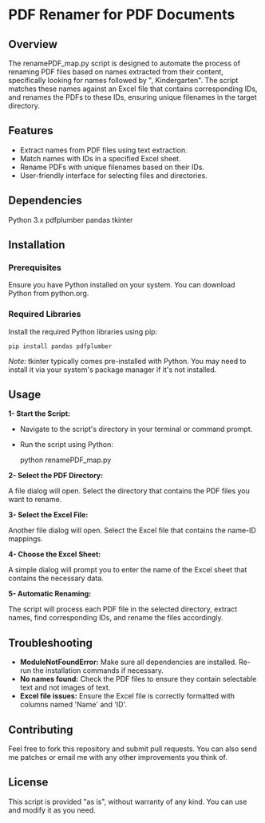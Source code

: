 # PDF Renamer for PDF Documents
## Overview

The renamePDF_map.py script is designed to automate the process of renaming PDF files based on names extracted from their content, specifically looking for names followed by ", Kindergarten". The script matches these names against an Excel file that contains corresponding IDs, and renames the PDFs to these IDs, ensuring unique filenames in the target directory.

## Features

- Extract names from PDF files using text extraction.
- Match names with IDs in a specified Excel sheet.
- Rename PDFs with unique filenames based on their IDs.
- User-friendly interface for selecting files and directories.

## Dependencies

Python 3.x
pdfplumber
pandas
tkinter

## Installation

### Prerequisites

Ensure you have Python installed on your system. You can download Python from python.org.

### Required Libraries

Install the required Python libraries using pip:

    pip install pandas pdfplumber

*Note:* tkinter typically comes pre-installed with Python. You may need to install it via your system's package manager if it's not installed.

## Usage

**1- Start the Script:**

  + Navigate to the script's directory in your terminal or command prompt.
  + Run the script using Python:
  
      python renamePDF_map.py

    
**2- Select the PDF Directory:**
  
  A file dialog will open. Select the directory that contains the PDF files you want to rename.

**3- Select the Excel File:**
  
  Another file dialog will open. Select the Excel file that contains the name-ID mappings.

**4- Choose the Excel Sheet:**

  A simple dialog will prompt you to enter the name of the Excel sheet that contains the necessary data.

**5- Automatic Renaming:**

  The script will process each PDF file in the selected directory, extract names, find corresponding IDs, and rename the files accordingly.

## Troubleshooting

+ **ModuleNotFoundError:** Make sure all dependencies are installed. Re-run the installation commands if necessary.
+ **No names found:** Check the PDF files to ensure they contain selectable text and not images of text.
+ **Excel file issues:** Ensure the Excel file is correctly formatted with columns named 'Name' and 'ID'.

## Contributing
Feel free to fork this repository and submit pull requests. You can also send me patches or email me with any other improvements you think of.

## License
This script is provided "as is", without warranty of any kind. You can use and modify it as you need.

